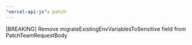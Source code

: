 ```yaml
---
"vercel-api-js": patch
---
```


[BREAKING] Remove migrateExistingEnvVariablesToSensitive field from PatchTeamRequestBody